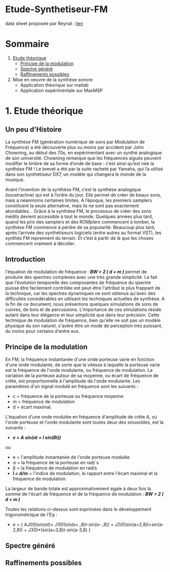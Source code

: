 # Etude-Synthetiseur-FM
data sheet proposée par Reynal : [lien](datasheets/projet_Article_Chowning_Synthese_FM.pdf)

# Sommaire
1.  [Etude théorique](#1-etude-théorique)
    - [Principe de la modulation](#principe-de-la-modulation)
    - [Spectre généré](#spectre-généré)
    - [Raffinements possibles](#raffinements-possibles)
2.  Mise en oeuvre de la synthèse sonore
    - Application théorique sur matlab
    - Application expérimentale sur MaxMSP 

# 1. Etude théorique

## Un peu d'Histoire

La synthèse FM (génération numérique de sons par Modulation de Fréquence) a été découverte plus ou moins par accident par John Chowning, au début des 70s, en expérimentant avec un synthé analogique de son université. Chowning remarque que les fréquences aiguës peuvent modifier le timbre de sa forme d’onde de base : c’est ainsi qu’est née la synthèse FM ! Le brevet a été par la suite racheté par Yamaha, qui l’a utilisé dans son synthétiseur DX7, un modèle qui changera le monde de la musique.

Avant l’invention de la synthèse FM, c’est la synthèse analogique (soustractive) qui est à l’ordre du jour. Elle permet de créer de beaux sons, mais a néanmoins certaines limites. À l’époque, les premiers samplers constituent la seule alternative, mais ils ne sont pas exactement abordables… Grâce à la synthèse FM, le processus de créer des sons inédits devient accessible à tout le monde. Quelques années plus tard, quand les prix des samplers et des ROMplers commencent à tomber, la synthèse FM commence à perdre de sa popularité. Beaucoup plus tard, après l’arrivée des synthétiseurs logiciels (entre autres au format VST), les synthés FM reprennent du terrain. Et c’est à partir de là que les choses commencent vraiment à décoller.

## Introduction

l'équation de modulation de fréquence : ***BW = 2 ( d + m )***
permet de produire des spectres complexes avec une très grande simplicité. 
Le fait que l'évolution temporelle des composantes de fréquence du spectre puisse être facilement contrôlée est peut-être l'attribut le plus frappant de la technique, car les spectres dynamiques ne sont obtenus qu'avec des difficultés considérables en utilisant les techniques actuelles de synthèse. 
A la fin de ce document, nous présentons quelques simulations de sons de cuivres, de bois et de percussions. L'importance de ces simulations réside autant dans leur élégance et leur simplicité que dans leur précision. Cette technique de modulation de fréquence, bien qu'elle ne soit pas un modèle physique du son naturel, s'avère être un mode de perception très puissant, du moins pour certains d'entre eux.

## Principe de la modulation

En FM, la fréquence instantanée d'une onde porteuse varie en fonction d'une onde modulante, de sorte que la vitesse à laquelle la porteuse varie est la fréquence de l'onde modulante, ou fréquence de modulation. La variation de la porteuse autour de sa moyenne, ou écart de fréquence de crête, est proportionnelle à l'amplitude de l'onde modulante. Les paramètres d'un signal 
modulé en fréquence sont les suivants :

- c = fréquence de la porteuse ou fréquence moyenne
- m = fréquence de modulation
- d = écart maximal.

L'équation d'une onde modulée en fréquence d'amplitude de crête A, où l'onde porteuse et l'onde modulante sont toutes deux des sinusoïdes, est la suivante :
- ***e = A sin(at + I sin(Bt))***

ou

- e  = l'amplitude instantanée de l'onde porteuse modulée
- α = la fréquence de la porteuse en rad/ s
- β = la fréquence de modulation en rad/s
- ***I = d/m*** = l'indice de modulation, le rapport entre l'écart maximal et la fréquence de modulation.

La largeur de bande totale est approximativement égale à deux fois la somme de l'écart de fréquence et de la fréquence de modulation : ***BW = 2 ( d + m )***

Toutes les relations ci-dessus sont exprimées dans le développement trigonométrique de l'Eq :
- e = { A*J0(I)*sin(αt)+ J1(I)*(sin(a+ ,8)t-sin(a- ,8)) + J2(I)*(sin(a+2,8)t+sin(a-2,8)) + J3(I)*(sin(a+3,8)t-sin(a-3,8) }

## Spectre généré
## Raffinements possibles
